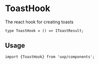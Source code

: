 # ToastHook



The react hook for creating toasts





```tsx
type ToastHook = () => IToastResult;
```

## Usage



```tsx
import {ToastHook} from 'uxp/components';
```

